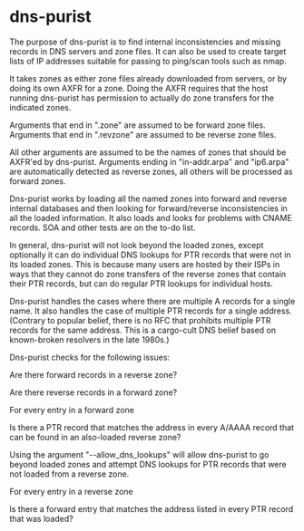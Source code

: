 # dns-purist

The purpose of dns-purist is to find internal inconsistencies and
missing records in DNS servers and zone files. It can also be used to
create target lists of IP addresses suitable for passing to ping/scan
tools such as nmap.

It takes zones as either zone files already downloaded from servers,
or by doing its own AXFR for a zone. Doing the AXFR requires that the
host running dns-purist has permission to actually do zone transfers
for the indicated zones.

Arguments that end in ".zone" are assumed to be forward zone
files. Arguments that end in ".revzone" are assumed to be reverse zone
files.

All other arguments are assumed to be the names of zones that should
be AXFR'ed by dns-purist. Arguments ending in "in-addr.arpa" and
"ip6.arpa" are automatically detected as reverse zones, all others
will be processed as forward zones.

Dns-purist works by loading all the named zones into forward and
reverse internal databases and then looking for forward/reverse
inconsistencies in all the loaded information. It also loads and looks
for problems with CNAME records. SOA and other tests are on the to-do
list.

In general, dns-purist will not look beyond the loaded zones, except
optionally it can do individual DNS lookups for PTR records that were
not in its loaded zones. This is because many users are hosted by
their ISPs in ways that they cannot do zone transfers of the reverse
zones that contain their PTR records, but can do regular PTR lookups
for individual hosts.

Dns-purist handles the cases where there are multiple A records for a
single name. It also handles the case of multiple PTR records for a
single address. (Contrary to popular belief, there is no RFC that
prohibits multiple PTR records for the same address. This is a
cargo-cult DNS belief based on known-broken resolvers in the late
1980s.)

Dns-purist checks for the following issues:

Are there forward records in a reverse zone?

Are there reverse records in a forward zone?

For every entry in a forward zone

   Is there a PTR record that matches the address in every A/AAAA
   record that can be found in an also-loaded reverse zone?

   Using the argument "--allow_dns_lookups" will allow dns-purist to
   go beyond loaded zones and attempt DNS lookups for PTR records that
   were not loaded from a reverse zone.

For every entry in a reverse zone

   Is there a forward entry that matches the address listed in every
   PTR record that was loaded?
